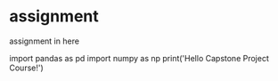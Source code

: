# assignment
assignment in here

import pandas as pd
import numpy as np
print('Hello Capstone Project Course!')
